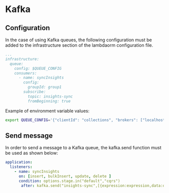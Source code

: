# Kafka

## Configuration

In the case of using Kafka queues, the following configuration must be added to the infrastructure section of the lambdaorm configuration file.

```yaml
...
infrastructure:
  queue: 
    config: $QUEUE_CONFIG
    consumers:
      - name: syncInsights
        config:
          groupId: group1
        subscribe:
          topic: insights-sync
          fromBeginning: true

```

Example of environment variable values:

```sh
export QUEUE_CONFIG='{"clientId": "collections", "brokers": ["localhost:9093"]}'
```

## Send message

In order to send a message to a Kafka queue, the kafka.send function must be used as shown below:

```yaml
application:
  listeners:
    - name: syncInsights
      on: [insert, bulkInsert, update, delete ]
      condition: options.stage.in("default","cqrs")
       after: kafka.send("insights-sync",[{expression:expression,data:data}])    
```
